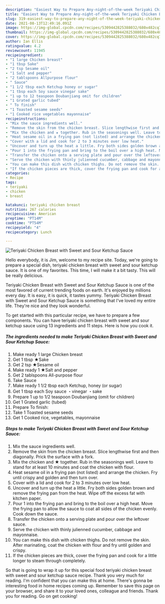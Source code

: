 ```yaml
---
description: "Easiest Way to Prepare Any-night-of-the-week Teriyaki Chicken Breast with Sweet and Sour Ketchup Sauce"
title: "Easiest Way to Prepare Any-night-of-the-week Teriyaki Chicken Breast with Sweet and Sour Ketchup Sauce"
slug: 319-easiest-way-to-prepare-any-night-of-the-week-teriyaki-chicken-breast-with-sweet-and-sour-ketchup-sauce
date: 2021-08-13T12:49:16.091Z
image: https://img-global.cpcdn.com/recipes/5309442825388032/680x482cq70/teriyaki-chicken-breast-with-sweet-and-sour-ketchup-sauce-recipe-main-photo.jpg
thumbnail: https://img-global.cpcdn.com/recipes/5309442825388032/680x482cq70/teriyaki-chicken-breast-with-sweet-and-sour-ketchup-sauce-recipe-main-photo.jpg
cover: https://img-global.cpcdn.com/recipes/5309442825388032/680x482cq70/teriyaki-chicken-breast-with-sweet-and-sour-ketchup-sauce-recipe-main-photo.jpg
author: Ian Ellis
ratingvalue: 4.2
reviewcount: 11945
recipeingredient:
- "1 large Chicken breast"
- "1 tbsp Sake"
- "2 tsp Sesame oil"
- "1 Salt and pepper"
- "2 tablspoons Allpurpose flour"
- " Sauce"
- "1 1/2 tbsp each Ketchup honey or sugar"
- "1 tbsp each Soy sauce vinegar sake"
- "1 up to 12 teaspoon Doubanjiang omit for children"
- "1 Grated garlic tubed"
- " To finish"
- "1 Toasted sesame seeds"
- "1 Cooked rice vegetables mayonnaise"
recipeinstructions:
- "Mix the sauce ingredients well."
- "Remove the skin from the chicken breast. Slice lengthwise first and then diagonally. Prick the surface with a fork."
- "Mix the chicken and ★ together. Rub in the seasonings well. Leave to stand for at least 10 minutes and coat the chicken with flour."
- "Heat sesame oil in a frying pan (not listed) and arrange the chicken. Fry until crispy and golden and then turn over."
- "Cover with a lid and cook for 2 to 3 minutes over low heat."
- "Uncover and turn up the heat a little. Fry both sides golden brown and remove the frying pan from the heat. Wipe off the excess fat with kitchen paper."
- "Pour 1 into the frying pan and bring to the boil over a high heat. Move the frying pan to allow the sauce to coat  all sides of the chicken evenly. Cook down the sauce."
- "Transfer the chicken onto a serving plate and pour over the leftover sauce."
- "Serve the chicken with thinly julienned cucumber, cabbage and mayonnaise."
- "You can make this dish with chicken thighs. Do not remove the skin. After marinating, coat the chicken with flour and fry until golden and crispy."
- "If the chicken pieces are thick, cover the frying pan and cook for a little longer to steam through completely."
categories:
- Recipe
tags:
- teriyaki
- chicken
- breast

katakunci: teriyaki chicken breast 
nutrition: 267 calories
recipecuisine: American
preptime: "PT14M"
cooktime: "PT54M"
recipeyield: "4"
recipecategory: Lunch

---
```



![Teriyaki Chicken Breast with Sweet and Sour Ketchup Sauce](https://img-global.cpcdn.com/recipes/5309442825388032/680x482cq70/teriyaki-chicken-breast-with-sweet-and-sour-ketchup-sauce-recipe-main-photo.jpg)

Hello everybody, it is Jim, welcome to my recipe site. Today, we're going to prepare a special dish, teriyaki chicken breast with sweet and sour ketchup sauce. It is one of my favorites. This time, I will make it a bit tasty. This will be really delicious.



Teriyaki Chicken Breast with Sweet and Sour Ketchup Sauce is one of the most favored of current trending foods on earth. It's enjoyed by millions every day. It is easy, it is quick, it tastes yummy. Teriyaki Chicken Breast with Sweet and Sour Ketchup Sauce is something that I've loved my entire life. They're nice and they look wonderful.


To get started with this particular recipe, we have to prepare a few components. You can have teriyaki chicken breast with sweet and sour ketchup sauce using 13 ingredients and 11 steps. Here is how you cook it.

<!--inarticleads1-->

##### The ingredients needed to make Teriyaki Chicken Breast with Sweet and Sour Ketchup Sauce:

1. Make ready 1 large Chicken breast
1. Get 1 tbsp ★Sake
1. Get 2 tsp ★Sesame oil
1. Make ready 1 ★Salt and pepper
1. Get 2 tablspoons All-purpose flour
1. Take  Sauce
1. Make ready 1 1/2 tbsp each Ketchup, honey (or sugar)
1. Get 1 tbsp each Soy sauce ・vinegar ・sake
1. Prepare 1 up to 1/2 teaspoon Doubanjiang (omit for children)
1. Get 1 Grated garlic (tubed)
1. Prepare  To finish:
1. Take 1 Toasted sesame seeds
1. Get 1 Cooked rice, vegetables, mayonnaise




<!--inarticleads2-->

##### Steps to make Teriyaki Chicken Breast with Sweet and Sour Ketchup Sauce:

1. Mix the sauce ingredients well.
1. Remove the skin from the chicken breast. Slice lengthwise first and then diagonally. Prick the surface with a fork.
1. Mix the chicken and ★ together. Rub in the seasonings well. Leave to stand for at least 10 minutes and coat the chicken with flour.
1. Heat sesame oil in a frying pan (not listed) and arrange the chicken. Fry until crispy and golden and then turn over.
1. Cover with a lid and cook for 2 to 3 minutes over low heat.
1. Uncover and turn up the heat a little. Fry both sides golden brown and remove the frying pan from the heat. Wipe off the excess fat with kitchen paper.
1. Pour 1 into the frying pan and bring to the boil over a high heat. Move the frying pan to allow the sauce to coat  all sides of the chicken evenly. Cook down the sauce.
1. Transfer the chicken onto a serving plate and pour over the leftover sauce.
1. Serve the chicken with thinly julienned cucumber, cabbage and mayonnaise.
1. You can make this dish with chicken thighs. Do not remove the skin. After marinating, coat the chicken with flour and fry until golden and crispy.
1. If the chicken pieces are thick, cover the frying pan and cook for a little longer to steam through completely.




So that is going to wrap it up for this special food teriyaki chicken breast with sweet and sour ketchup sauce recipe. Thank you very much for reading. I'm confident that you can make this at home. There's gonna be interesting food in home recipes coming up. Remember to save this page on your browser, and share it to your loved ones, colleague and friends. Thank you for reading. Go on get cooking!
